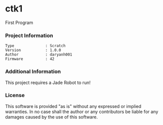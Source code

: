 ctk1
================

First Program

### Project Information
```
Type              : Scratch
Version           : 1.0.0
Author            : daryanh001
Firmware          : 42
```

### Additional Information
This project requires a Jade Robot to run!

### License
This software is provided "as is" without any expressed or implied warranties.  In no case shall the author or any contributors be liable for any damages caused by the use of this software.


